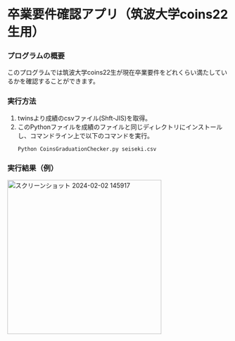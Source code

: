 # 卒業要件確認アプリ（筑波大学coins22生用）

### プログラムの概要
このプログラムでは筑波大学coins22生が現在卒業要件をどれくらい満たしているかを確認することができます。

### 実行方法
1. twinsより成績のcsvファイル(Shft-JIS)を取得。
2. このPythonファイルを成績のファイルと同じディレクトリにインストールし、コマンドライン上で以下のコマンドを実行。
   ```
   Python CoinsGraduationChecker.py seiseki.csv
   ```

### 実行結果（例）
<img width="350" alt="スクリーンショット 2024-02-02 145917" src="https://github.com/Shirasawa3/CoinsGraduationChecker/assets/156413299/145abde2-0c19-447a-bd6f-63fd200206a0">

